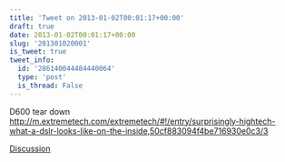 ```yaml
---
title: 'Tweet on 2013-01-02T00:01:17+00:00'
draft: true
date: 2013-01-02T00:01:17+00:00
slug: '201301020001'
is_tweet: true
tweet_info:
  id: '286140044484440064'
  type: 'post'
  is_thread: False
---
```




D600 tear down  <http://m.extremetech.com/extremetech/#!/entry/surprisingly-hightech-what-a-dslr-looks-like-on-the-inside,50cf883094f4be716930e0c3/3>

[Discussion](https://x.com/sytelus/status/286140044484440064)
